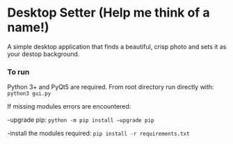 # Desktop Setter (Help me think of a name!)



A simple desktop application that finds a beautiful, crisp photo and sets it as your destop background.

### To run
Python 3+ and PyQt5 are required.
From root directory run directly with: `python3 gui.py`

If missing modules errors are encountered:

-upgrade pip:
`python -m pip install –upgrade pip`

-install the modules required:
`pip install -r requirements.txt`
